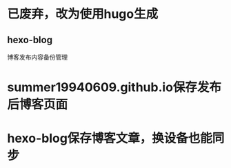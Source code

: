 # 已废弃，改为使用hugo生成
## hexo-blog
博客发布内容备份管理


# summer19940609.github.io保存发布后博客页面
# hexo-blog保存博客文章，换设备也能同步

